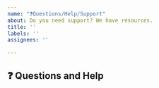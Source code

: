 ```yaml
---
name: "❓Questions/Help/Support"
about: Do you need support? We have resources.
title: ''
labels: ''
assignees: ''

---
```


## ❓ Questions and Help
